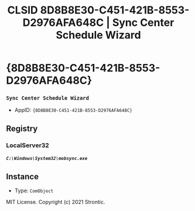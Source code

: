 ﻿---
title: "CLSID 8D8B8E30-C451-421B-8553-D2976AFA648C | Sync Center Schedule Wizard"
excerpt: What is COM-Object CLSID 8D8B8E30-C451-421B-8553-D2976AFA648C?
---

# {8D8B8E30-C451-421B-8553-D2976AFA648C}

### `Sync Center Schedule Wizard`
* AppID: `{8D8B8E30-C451-421B-8553-D2976AFA648C}`

## Registry


### LocalServer32

##### `C:\Windows\System32\mobsync.exe`

## Instance

* Type: `ComObject`

MIT License. Copyright (c) 2021 Strontic.


